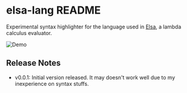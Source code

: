 # elsa-lang README

Experimental syntax highlighter for the language used in [Elsa][elsa], a lambda calculus evaluator.

![Demo][demo]

## Release Notes

- v0.0.1: Initial version released. It may doesn't work well due to my inexperience on syntax stuffs.

[elsa]: <https://github.com/ucsd-progsys/elsa>
[demo]: <https://raw.githubusercontent.com/mistzzt/vscode-elsa-lang/master/resources/screenshot.gif>